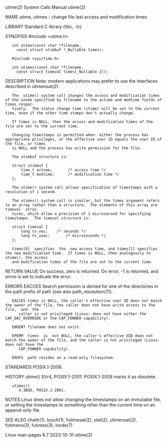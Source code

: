 utime(2)							      System Calls Manual							      utime(2)

NAME
       utime, utimes - change file last access and modification times

LIBRARY
       Standard C library (libc, -lc)

SYNOPSIS
       #include <utime.h>

       int utime(const char *filename,
		 const struct utimbuf *_Nullable times);

       #include <sys/time.h>

       int utimes(const char *filename,
		 const struct timeval times[_Nullable 2]);

DESCRIPTION
       Note: modern applications may prefer to use the interfaces described in utimensat(2).

       The  utime() system call changes the access and modification times of the inode specified by filename to the actime and modtime fields of times respec‐
       tively.	The status change time (ctime) will be set to the current time, even if the other time stamps don't actually change.

       If times is NULL, then the access and modification times of the file are set to the current time.

       Changing timestamps is permitted when: either the process has appropriate privileges, or the effective user ID equals the user ID of the file, or times
       is NULL and the process has write permission for the file.

       The utimbuf structure is:

	   struct utimbuf {
	       time_t actime;	    /* access time */
	       time_t modtime;	    /* modification time */
	   };

       The utime() system call allows specification of timestamps with a resolution of 1 second.

       The utimes() system call is similar, but the times argument refers to an array rather than a structure.	The elements of this array are timeval	struc‐
       tures, which allow a precision of 1 microsecond for specifying timestamps.  The timeval structure is:

	   struct timeval {
	       long tv_sec;	   /* seconds */
	       long tv_usec;	   /* microseconds */
	   };

       times[0]	 specifies  the	 new access time, and times[1] specifies the new modification time.  If times is NULL, then analogously to utime(), the access
       and modification times of the file are set to the current time.

RETURN VALUE
       On success, zero is returned.  On error, -1 is returned, and errno is set to indicate the error.

ERRORS
       EACCES Search permission is denied for one of the directories in the path prefix of path (see also path_resolution(7)).

       EACCES times is NULL, the caller's effective user ID does not match the owner of the file, the caller does not have write access to the file,  and  the
	      caller is not privileged (Linux: does not have either the CAP_DAC_OVERRIDE or the CAP_FOWNER capability).

       ENOENT filename does not exist.

       EPERM  times  is	 not NULL, the caller's effective UID does not match the owner of the file, and the caller is not privileged (Linux: does not have the
	      CAP_FOWNER capability).

       EROFS  path resides on a read-only filesystem.

STANDARDS
       POSIX.1-2008.

HISTORY
       utime()
	      SVr4, POSIX.1-2001.  POSIX.1-2008 marks it as obsolete.

       utimes()
	      4.3BSD, POSIX.1-2001.

NOTES
       Linux does not allow changing the timestamps on an immutable file, or setting the timestamps to something other than the current time on an append-only
       file.

SEE ALSO
       chattr(1), touch(1), futimesat(2), stat(2), utimensat(2), futimens(3), futimes(3), inode(7)

Linux man-pages 6.7							  2023-10-31								      utime(2)
